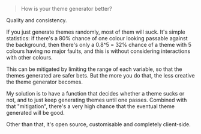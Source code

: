 > How is your theme generator better?

Quality and consistency.

If you just generate themes randomly, most of them will suck. It's simple statistics: if there's a 80% chance of one colour looking passable against the background, then there's only a 0.8^5 = 32% chance of a theme with 5 colours having no major faults, and this is without considering interactions with other colours.

This can be mitigated by limiting the range of each variable, so that the themes generated are safer bets. But the more you do that, the less creative the theme generator becomes.

My solution is to have a function that decides whether a theme sucks or not, and to just keep generating themes until one passes. Combined with that "mitigation", there's a very high chance that the eventual theme generated will be good.


Other than that, it's open source, customisable and completely client-side.
